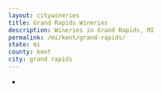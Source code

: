```yaml
---
layout: citywineries
title: Grand Rapids Wineries
description: Wineries in Grand Rapids, MI
permalink: /mi/kent/grand-rapids/
state: mi
county: kent
city: grand rapids
---
```

-
